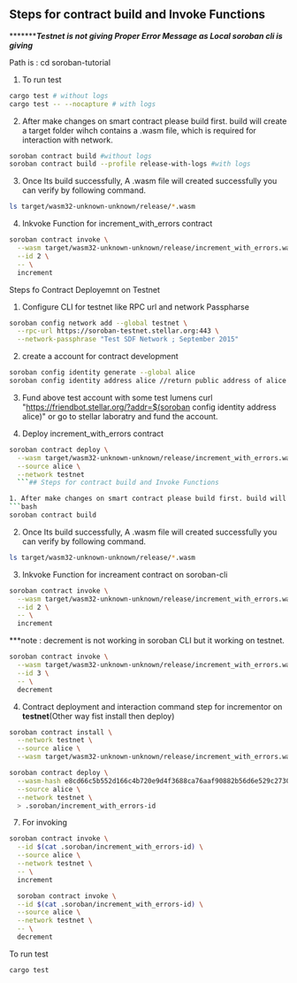 ## Steps for contract build and Invoke Functions


**************Testnet is not giving Proper Error Message as Local soroban cli is giving*******


Path  is :  cd soroban-tutorial

1. To run test
```bash
cargo test # without logs
cargo test -- --nocapture # with logs
```

2. After make changes on smart contract please build first. build will create a target folder wihch contains a .wasm file, which is required for interaction with network.
```bash
soroban contract build #without logs
soroban contract build --profile release-with-logs #with logs
```
3. Once Its build successfully, A .wasm file will created successfully you can verify by following command.
```bash
ls target/wasm32-unknown-unknown/release/*.wasm
```
4. Inkvoke Function for increment_with_errors contract
```bash
soroban contract invoke \
  --wasm target/wasm32-unknown-unknown/release/increment_with_errors.wasm \
  --id 2 \
  -- \
  increment
```

Steps fo Contract Deployemnt on Testnet

1. Configure CLI for testnet like RPC url and network Passpharse
```bash
soroban config network add --global testnet \
  --rpc-url https://soroban-testnet.stellar.org:443 \
  --network-passphrase "Test SDF Network ; September 2015"
```
2. create a account for contract development 
```bash
soroban config identity generate --global alice
soroban config identity address alice //return public address of alice
```
3. Fund above test account with some test lumens
 curl "https://friendbot.stellar.org/?addr=$(soroban config identity address alice)"
 or go to stellar laboratry  and fund the account.

4. Deploy increment_with_errors contract
```bash
soroban contract deploy \
  --wasm target/wasm32-unknown-unknown/release/increment_with_errors.wasm \
  --source alice \
  --network testnet
  ```## Steps for contract build and Invoke Functions

1. After make changes on smart contract please build first. build will create a target folder wihch contains a .wasm file, which is required for interaction with network.
```bash
soroban contract build
```
2. Once Its build successfully, A .wasm file will created successfully you can verify by following command.
```bash
ls target/wasm32-unknown-unknown/release/*.wasm
```

3. Inkvoke Function for increament contract on soroban-cli
```bash
soroban contract invoke \
  --wasm target/wasm32-unknown-unknown/release/increment_with_errors.wasm \
  --id 2 \
  -- \
  increment
```
***note : decrement is not working in soroban CLI but it working on testnet.
```bash
soroban contract invoke \
  --wasm target/wasm32-unknown-unknown/release/increment_with_errors.wasm \
  --id 3 \
  -- \
  decrement
```

4. Contract deployment and interaction command step for incrementor on <b>testnet</b>(Other way fist install then deploy)
```bash 
soroban contract install \
  --network testnet \
  --source alice \
  --wasm target/wasm32-unknown-unknown/release/increment_with_errors.wasm
```
```bash
soroban contract deploy \
  --wasm-hash e8cd66c5b552d166c4b720e9d4f3688ca76aaf90882b56d6e529c27304d0c073 \
  --source alice \
  --network testnet \
  > .soroban/increment_with_errors-id
```
7. For invoking 
```bash
soroban contract invoke \
  --id $(cat .soroban/increment_with_errors-id) \
  --source alice \
  --network testnet \
  -- \
  increment

  soroban contract invoke \
  --id $(cat .soroban/increment_with_errors-id) \
  --source alice \
  --network testnet \
  -- \
  decrement
```

To run test
```bash
cargo test
```


